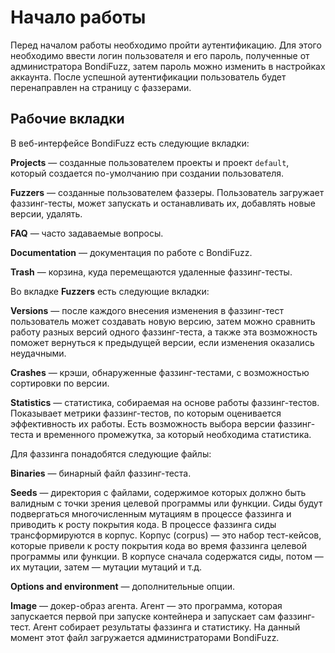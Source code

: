
# Начало работы

Перед началом работы необходимо пройти аутентификацию. Для этого необходимо ввести логин пользователя и его пароль, полученные от администратора BondiFuzz, затем пароль можно изменить в настройках аккаунта. После успешной аутентификации пользователь будет перенаправлен на страницу с фаззерами.

## Рабочие вкладки

В веб-интерфейсе BondiFuzz есть следующие вкладки:

**Projects** — созданные пользователем проекты и проект `default`, который создается по-умолчанию при создании пользователя.

**Fuzzers** — созданные пользователем фаззеры. Пользователь загружает фаззинг-тесты, может запускать и останавливать их, добавлять новые версии, удалять.

**FAQ** — часто задаваемые вопросы.

**Documentation** — документация по работе с BondiFuzz.

**Trash** — корзина, куда перемещаются удаленные фаззинг-тесты.

Во вкладке **Fuzzers** есть следующие вкладки:

**Versions** — после каждого внесения изменения в фаззинг-тест пользователь может создавать новую версию, затем можно сравнить работу разных версий одного фаззинг-теста, а также эта возможность поможет вернуться к предыдущей версии, если изменения оказались неудачными.

**Crashes** — крэши, обнаруженные фаззинг-тестами, с возможностью сортировки по версии.

**Statistics** — статистика, собираемая на основе работы фаззинг-тестов. Показывает метрики фаззинг-тестов, по которым оценивается эффективность их работы. Есть возможность выбора версии фаззинг-теста и временного промежутка, за который необходима статистика.

Для фаззинга понадобятся следующие файлы:

**Binaries** — бинарный файл фаззинг-теста. 

**Seeds** — директория с файлами, содержимое которых должно быть валидным с точки зрения целевой программы или функции. Сиды будут подвергаться многочисленным мутациям в процессе фаззинга и приводить к росту покрытия кода. В процессе фаззинга сиды трансформируются в корпус. Корпус (corpus) — это набор тест-кейсов, которые привели к росту покрытия кода во время фаззинга целевой программы или функции. В корпусе сначала содержатся сиды, потом — их мутации, затем — мутации мутаций и т.д.

**Options and environment** — дополнительные опции.

**Image** — докер-образ агента. Агент — это программа, которая запускается первой при запуске контейнера и запускает сам фаззинг-тест. Агент собирает результаты фаззинга и статистику. На данный момент этот файл загружается администраторами BondiFuzz.
